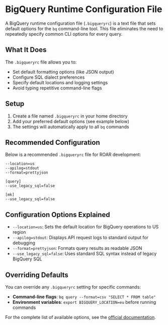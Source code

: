 # BigQuery Runtime Configuration File

A BigQuery runtime configuration file (`.bigqueryrc`) is a text file that sets default options for the `bq` command-line tool. This file eliminates the need to repeatedly specify common CLI options for every query.

## What It Does

The `.bigqueryrc` file allows you to:

- Set default formatting options (like JSON output)
- Configure SQL dialect preferences
- Specify default locations and logging settings
- Avoid typing repetitive command-line flags

## Setup

1. Create a file named `.bigqueryrc` in your home directory
2. Add your preferred default options (see example below)
3. The settings will automatically apply to all `bq` commands

## Recommended Configuration

Below is a recommended `.bigqueryrc` file for ROAR development:

```text
--location=us
--apilog=stdout
--format=prettyjson

[query]
--use_legacy_sql=false

[mk]
--use_legacy_sql=false
```

## Configuration Options Explained

- `--location=us`: Sets the default location for BigQuery operations to US region
- `--apilog=stdout`: Displays API request logs to standard output for debugging
- `--format=prettyjson`: Formats query results as readable JSON
- `--use_legacy_sql=false`: Uses standard SQL syntax instead of legacy BigQuery SQL

## Overriding Defaults

You can override any `.bigqueryrc` setting for specific commands:

- **Command-line flags**: `bq query --format=csv "SELECT * FROM table"`
- **Environment variables**: `export BIGQUERY_LOCATION=eu` before running commands

For the complete list of available options, see the [official documentation][link_bq_rc_file].

[link_bq_rc_file]: https://cloud.google.com/bigquery/docs/bq-command-line-tool#adding_flags_to_bigqueryrc
